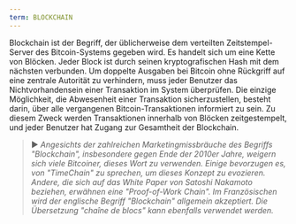```yaml
---
term: BLOCKCHAIN
---
```


Blockchain ist der Begriff, der üblicherweise dem verteilten Zeitstempel-Server des Bitcoin-Systems gegeben wird. Es handelt sich um eine Kette von Blöcken. Jeder Block ist durch seinen kryptografischen Hash mit dem nächsten verbunden. Um doppelte Ausgaben bei Bitcoin ohne Rückgriff auf eine zentrale Autorität zu verhindern, muss jeder Benutzer das Nichtvorhandensein einer Transaktion im System überprüfen. Die einzige Möglichkeit, die Abwesenheit einer Transaktion sicherzustellen, besteht darin, über alle vergangenen Bitcoin-Transaktionen informiert zu sein. Zu diesem Zweck werden Transaktionen innerhalb von Blöcken zeitgestempelt, und jeder Benutzer hat Zugang zur Gesamtheit der Blockchain.

> ► *Angesichts der zahlreichen Marketingmissbräuche des Begriffs "Blockchain", insbesondere gegen Ende der 2010er Jahre, weigern sich viele Bitcoiner, dieses Wort zu verwenden. Einige bevorzugen es, von "TimeChain" zu sprechen, um dieses Konzept zu evozieren. Andere, die sich auf das White Paper von Satoshi Nakamoto beziehen, erwähnen eine "Proof-of-Work Chain". Im Französischen wird der englische Begriff "Blockchain" allgemein akzeptiert. Die Übersetzung "chaîne de blocs" kann ebenfalls verwendet werden.*